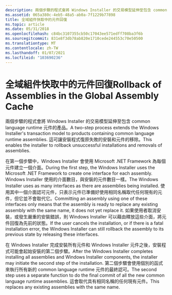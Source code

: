 ```yaml
---
description: 兩個步驟的程式會將 Windows Installer 的交易模型延伸至包含 common language runtime 元件的產品。 這可讓安裝程式復原失敗的安裝和元件的移除。
ms.assetid: 065a380c-4eb5-48a5-ab0a-7f1229b77898
title: 全域組件快取中的元件回復
ms.topic: article
ms.date: 05/31/2018
ms.openlocfilehash: c84bc3107355cb50c17043ee571edff708ba3f6b
ms.sourcegitcommit: 831e8f3db78ab820e1710cede244553c70e50500
ms.translationtype: MT
ms.contentlocale: zh-TW
ms.lasthandoff: 01/07/2021
ms.locfileid: "103690236"
---
```

# <a name="rollback-of-assemblies-in-the-global-assembly-cache"></a><span data-ttu-id="9cf95-104">全域組件快取中的元件回復</span><span class="sxs-lookup"><span data-stu-id="9cf95-104">Rollback of Assemblies in the Global Assembly Cache</span></span>

<span data-ttu-id="9cf95-105">兩個步驟的程式會將 Windows Installer 的交易模型延伸至包含 common language runtime 元件的產品。</span><span class="sxs-lookup"><span data-stu-id="9cf95-105">A two-step process extends the Windows Installer's transaction model to products containing common language runtime assemblies.</span></span> <span data-ttu-id="9cf95-106">這可讓安裝程式復原失敗的安裝和元件的移除。</span><span class="sxs-lookup"><span data-stu-id="9cf95-106">This enables the installer to rollback unsuccessful installations and removals of assemblies.</span></span>

<span data-ttu-id="9cf95-107">在第一個步驟中，Windows Installer 會使用 Microsoft .NET Framework 為每個元件建立一個介面。</span><span class="sxs-lookup"><span data-stu-id="9cf95-107">During the first step, the Windows Installer uses the Microsoft .NET Framework to create one interface for each assembly.</span></span> <span data-ttu-id="9cf95-108">Windows Installer 使用的介面數目，與安裝的元件數目一樣。</span><span class="sxs-lookup"><span data-stu-id="9cf95-108">The Windows Installer uses as many interfaces as there are assemblies being installed.</span></span> <span data-ttu-id="9cf95-109">使用其中一個介面認可元件，只表示元件已準備好使用相同名稱取代任何現有的元件，但它並不會取代它。</span><span class="sxs-lookup"><span data-stu-id="9cf95-109">Committing an assembly using one of these interfaces only means that the assembly is ready to replace any existing assembly with the same name, it does not yet replace it.</span></span> <span data-ttu-id="9cf95-110">如果使用者取消安裝，或發生嚴重的安裝錯誤，則 Windows Installer 可以藉由釋放這些介面，將元件回復為先前的狀態。</span><span class="sxs-lookup"><span data-stu-id="9cf95-110">If the user cancels the installation, or if there is a fatal installation error, the Windows Installer can still rollback the assembly to its previous state by releasing these interfaces.</span></span>

<span data-ttu-id="9cf95-111">在 Windows Installer 完成安裝所有元件和 Windows Installer 元件之後，安裝程式可能會起始安裝的第二個步驟。</span><span class="sxs-lookup"><span data-stu-id="9cf95-111">After the Windows Installer completes installing all assemblies and Windows Installer components, the installer may initiate the second step of the installation.</span></span> <span data-ttu-id="9cf95-112">第二個步驟會使用個別的函式來執行所有新的 common language runtime 元件的最終認可。</span><span class="sxs-lookup"><span data-stu-id="9cf95-112">The second step uses a separate function to do the final commit of all the new common language runtime assemblies.</span></span> <span data-ttu-id="9cf95-113">這會取代具有相同名稱的任何現有元件。</span><span class="sxs-lookup"><span data-stu-id="9cf95-113">This replaces any existing assemblies with the same name.</span></span>

 

 



